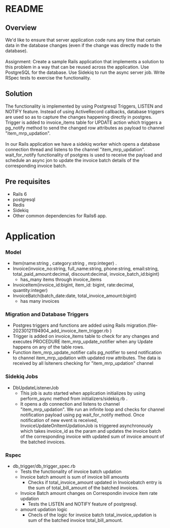 # README

## Overview
We'd like to ensure that server application code runs any time that certain data in the database changes (even if the change was directly made to the database).<br /><br />
Assignment: Create a sample Rails application that implements a solution to this problem in a way that can be reused across the application.
Use PostgreSQL for the database. Use Sidekiq to run the async server job. Write RSpec tests to exercise the functionality.

## Solution
The functionality is implemented by using Postgresql Triggers, LISTEN and NOTIFY feature. Instead of using ActiveRecord callbacks, database triggers are used so as to capture the changes happening directly in postgres. Trigger is added to invoice_items table for UPDATE action which triggers a pg_notify method to send the changed row attributes as payload to channel "item_mrp_updation".<br /><br />
In our Rails application we have a sidekiq worker which opens a database connection thread and listens to the channel "item_mrp_updation". wait_for_notify functionality of psotgres is used to receive the payload and schedule an async jon to update the invoice batch details of the corresponding invoice batch. 

## Pre requisites
* Rails 6 
* postgresql
* Redis
* Sidekiq
* Other common dependencies for Rails6 app.

# Application 

### Model
* Item(name:string , category:string , mrp:integer) . 
* Invoice(invoice_no:string, full_name:string, phone:string, email:string, total_paid_amount:decimal, discount:decimal, invoice_batch_id:bigint) 
  - has_many items through invoice_items
* InvoiceItem(invoice_id:bigint, item_id: bigint, rate:decimal, quantity:integer)
* InvoiceBatch(batch_date:date, total_invoice_amount:bigint)
  - has many invoices
  
### Migration and Database Triggers
  * Postgres triggers and functions are added using Rails migration.(file- 20230121194904_add_invoice_item_trigger.rb ) 
  * Trigger is added on invoice_items table to check for any changes and executes PROCEDURE item_mrp_update_notifier when any Update happens      on any of the table rows.
  * Function item_mrp_update_notifier calls pg_notifier to send notification to channel item_mrp_updation with updated row attributes. The         data is received by all lsiteners checking for "item_mrp_updation" channel
  
### Sidekiq Jobs
  * DbUpdateListenerJob
    - This job is auto started when application initializes by using perform_async method from initializers/sidekiq.rb .
    - It opens a db connection and listens to channel "item_mrp_updation". We run an infinite loop and checks for channel notification payload       using pg wait_for_notify method. Once notification of new event is received, InvoiceUpdateOnItemUpdationJob is triggered asynchronously       which takes invoice_id as the param and updates the invoice batch of the corresponding invoice with updated sum of invoice amount of the       batched invoices.
    
### Rspec
  * db_trigger/db_trigger_spec.rb
    - Tests the functionality of invoice batch updation
    - Invoice batch amount is sum of invoice bill amounts
      - Checks if total_invoice_amount updated in Invoicebatch entry is the sum of total_bill_amount of the batched invoices.
    - Invoice Batch amount changes on Correspondin invoice item rate updation
      - Tests the LISTEN and NOTIFY feature of postgresql.
    - amount updation logic
      - Checls of the logic for invoice batch total_invoice_updation is sum of the batched invoice total_bill_amount.
